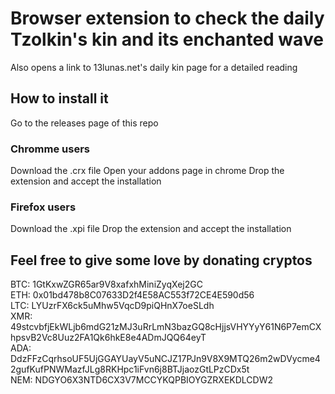 # Browser extension to check the daily Tzolkin's kin and its enchanted wave

Also opens a link to 13lunas.net's daily kin page for a detailed reading

## How to install it

Go to the releases page of this repo  

### Chromme users
Download the .crx file
Open your addons page in chrome
Drop the extension and accept the installation

### Firefox users
Download the .xpi file
Drop the extension and accept the installation

## Feel free to give some love by donating cryptos

BTC: 1GtKxwZGR65ar9V8xafxhMiniZyqXej2GC  
ETH: 0x01bd478b8C07633D2f4E58AC553f72CE4E590d56  
LTC: LYUzrFX6ck5uMhw5VqcD9piQHnX7oeSLdh  
XMR: 49stcvbfjEkWLjb6mdG21zMJ3uRrLmN3bazGQ8cHjjsVHYYyY61N6P7emCXhpsvB2Vc8Uuz2FA1Qk6hkE8e4ADmJQQ64eyT  
ADA: DdzFFzCqrhsoUF5UjGGAYUayV5uNCJZ17PJn9V8X9MTQ26m2wDVycme42gufKufPNWMazfJLg8RKHpc1iFvn6j8BTJjaozGtLPzCDx5t  
NEM: NDGYO6X3NTD6CX3V7MCCYKQPBIOYGZRXEKDLCDW2  
